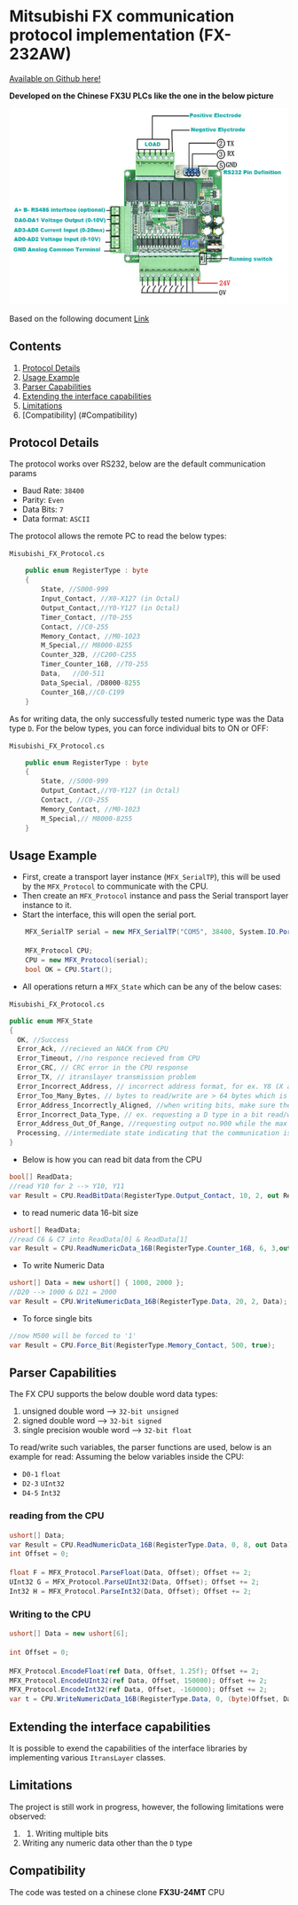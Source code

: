 ﻿# Mitsubishi FX communication protocol implementation (FX-232AW)
[Available on Github here!](https://github.com/Ramy-Sorial/Mitsubishi_FX_Ptotocol.git)

__Developed on the Chinese FX3U PLCs like the one in the below picture__

![](./fx3u-14mr-1.jpg)

Based on the following document [Link](http://www.inverter-plc.com/plc/melsec/FX-232AW%20USER%20MANUAL.pdf)

## Contents
1. [Protocol Details](#protocol-details)
2. [Usage Example](#usage-example)
3. [Parser Capabilities](#parser-capabilities)
4. [Extending the interface capabilities](#extending-the-interface-capabilities)
5. [Limitations](#Limitations)
6. [Compatibility] (#Compatibility)


## Protocol Details
The protocol works over RS232, below are the default communication params
- Baud Rate: `38400`
- Parity: `Even`
- Data Bits: `7`
- Data format: `ASCII`

The protocol allows the remote PC to read the below types:

`Misubishi_FX_Protocol.cs`
```cs
    public enum RegisterType : byte
    {
        State, //S000-999
        Input_Contact, //X0-X127 (in Octal)
        Output_Contact,//Y0-Y127 (in Octal)
        Timer_Contact, //T0-255
        Contact, //C0-255
        Memory_Contact, //M0-1023
        M_Special,// M8000-8255
        Counter_32B, //C200-C255
        Timer_Counter_16B, //T0-255
        Data,   //D0-511
        Data_Special, /D8000-8255
        Counter_16B,//C0-C199
    }

```
As for writing data, the only successfully tested numeric type was the Data type `D`.
For the below types, you can force individual bits to ON or OFF:

`Misubishi_FX_Protocol.cs`
```cs
    public enum RegisterType : byte
    {
        State, //S000-999
        Output_Contact,//Y0-Y127 (in Octal)
        Contact, //C0-255
        Memory_Contact, //M0-1023
        M_Special,// M8000-8255
    }
```
## Usage Example
- First, create a transport layer instance (`MFX_SerialTP`), this will be used by the `MFX_Protocol` to communicate with the CPU.
- Then create an `MFX_Protocol` instance and pass the Serial transport layer instance to it.
- Start the interface, this will open the serial port.
```cs
    MFX_SerialTP serial = new MFX_SerialTP("COM5", 38400, System.IO.Ports.Parity.Even, System.IO.Ports.StopBits.One, 7, 1000);

    MFX_Protocol CPU;
    CPU = new MFX_Protocol(serial);
    bool OK = CPU.Start();

```

- All operations return a `MFX_State` which can be any of the below cases:

`Misubishi_FX_Protocol.cs`
```cs
public enum MFX_State
{
  OK, //Success
  Error_Ack, //recieved an NACK from CPU
  Error_Timeout, //no responce recieved from CPU
  Error_CRC, // CRC error in the CPU response
  Error_TX, // itranslayer transmission problem
  Error_Incorrect_Address, // incorrect address format, for ex. Y8 (X and Y are supposed to be Octal numbers)
  Error_Too_Many_Bytes, // bytes to read/write are > 64 bytes which is the COU transfer limit, try reducing the data size
  Error_Address_Incorrectly_Aligned, //when writing bits, make sure the base address is in the multiples of 8, for ex(M10 is wrong, M8 should be OK)
  Error_Incorrect_Data_Type, // ex. requesting a D type in a bit read/write
  Error_Address_Out_Of_Range, //requesting output no.900 while the max is 177
  Processing, //intermediate state indicating that the communication is in progress
}
```
- Below is how you can read bit data from the CPU
```cs
bool[] ReadData;
//read Y10 for 2 --> Y10, Y11
var Result = CPU.ReadBitData(RegisterType.Output_Contact, 10, 2, out ReadData);
```
- to read numeric data 16-bit size
```cs
ushort[] ReadData;
//read C6 & C7 into ReadData[0] & ReadData[1]
var Result = CPU.ReadNumericData_16B(RegisterType.Counter_16B, 6, 3,out ReadData);
```
- To write Numeric Data
```cs
ushort[] Data = new ushort[] { 1000, 2000 };
//D20 --> 1000 & D21 = 2000
var Result = CPU.WriteNumericData_16B(RegisterType.Data, 20, 2, Data);
```
- To force single bits
```cs
//now M500 will be forced to '1'
var Result = CPU.Force_Bit(RegisterType.Memory_Contact, 500, true);
```
## Parser Capabilities
The FX CPU supports the below double word data types:
1. unsigned double word --> `32-bit unsigned`
2. signed double word --> `32-bit signed`
3. single precision wouble word --> `32-bit float`  

To read/write such variables, the parser functions are used, below is an example for read:
Assuming the below variables inside the CPU:
- `D0-1` `float`
- `D2-3` `UInt32`
- `D4-5` `Int32` 

### reading from the CPU
```cs
ushort[] Data;
var Result = CPU.ReadNumericData_16B(RegisterType.Data, 0, 8, out Data);
int Offset = 0;

float F = MFX_Protocol.ParseFloat(Data, Offset); Offset += 2;
UInt32 G = MFX_Protocol.ParseUInt32(Data, Offset); Offset += 2;
Int32 H = MFX_Protocol.ParseInt32(Data, Offset); Offset += 2;
```

### Writing to the CPU
```cs
ushort[] Data = new ushort[6];

int Offset = 0;

MFX_Protocol.EncodeFloat(ref Data, Offset, 1.25f); Offset += 2;
MFX_Protocol.EncodeUInt32(ref Data, Offset, 150000); Offset += 2;
MFX_Protocol.EncodeInt32(ref Data, Offset, -160000); Offset += 2;
var t = CPU.WriteNumericData_16B(RegisterType.Data, 0, (byte)Offset, Data);
```

## Extending the interface capabilities
It is possible to exend the capabilities of the interface libraries by implementing various `ItransLayer` classes.

## Limitations
The project is still work in progress, however, the following limitations were observed:
1. 1. Writing multiple bits
2. Writing any numeric data other than the `D` type

## Compatibility
The code was tested on a chinese clone **FX3U-24MT** CPU